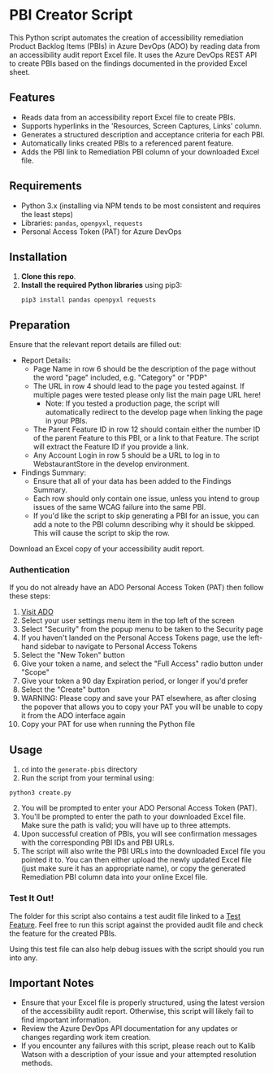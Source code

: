 # PBI Creator Script

This Python script automates the creation of accessibility remediation Product Backlog Items (PBIs) in Azure DevOps (ADO) by reading data from an accessibility audit report Excel file. It uses the Azure DevOps REST API to create PBIs based on the findings documented in the provided Excel sheet.

## Features

- Reads data from an accessibility report Excel file to create PBIs.
- Supports hyperlinks in the 'Resources, Screen Captures, Links' column.
- Generates a structured description and acceptance criteria for each PBI.
- Automatically links created PBIs to a referenced parent feature.
- Adds the PBI link to Remediation PBI column of your downloaded Excel file.

## Requirements

- Python 3.x (installing via NPM tends to be most consistent and requires the least steps)
- Libraries: `pandas`, `openpyxl`, `requests`
- Personal Access Token (PAT) for Azure DevOps

## Installation

1. **Clone this repo**.
2. **Install the required Python libraries** using pip3:
   ```
   pip3 install pandas openpyxl requests
   ```

## Preparation

Ensure that the relevant report details are filled out:

- Report Details:
  - Page Name in row 6 should be the description of the page without the word "page" included, e.g. "Category" or "PDP"
  - The URL in row 4 should lead to the page you tested against. If multiple pages were tested please only list the main page URL here!
    - Note: If you tested a production page, the script will automatically redirect to the develop page when linking the page in your PBIs.
  - The Parent Feature ID in row 12 should contain either the number ID of the parent Feature to this PBI, or a link to that Feature. The script will extract the Feature ID if you provide a link.
  - Any Account Login in row 5 should be a URL to log in to WebstaurantStore in the develop environment.
- Findings Summary:
  - Ensure that all of your data has been added to the Findings Summary.
  - Each row should only contain one issue, unless you intend to group issues of the same WCAG failure into the same PBI.
  - If you'd like the script to skip generating a PBI for an issue, you can add a note to the PBI column describing why it should be skipped. This will cause the script to skip the row.

Download an Excel copy of your accessibility audit report.

### Authentication

If you do not already have an ADO Personal Access Token (PAT) then follow these steps:

1. [Visit ADO](https://tfs.clarkinc.biz/DefaultCollection/_work)
2. Select your user settings menu item in the top left of the screen
3. Select "Security" from the popup menu to be taken to the Security page
4. If you haven't landed on the Personal Access Tokens page, use the left-hand sidebar to navigate to Personal Access Tokens
5. Select the "New Token" button
6. Give your token a name, and select the "Full Access" radio button under "Scope"
7. Give your token a 90 day Expiration period, or longer if you'd prefer
8. Select the "Create" button
9. WARNING: Please copy and save your PAT elsewhere, as after closing the popover that allows you to copy your PAT you will be unable to copy it from the ADO interface again
10. Copy your PAT for use when running the Python file

## Usage

1. `cd` into the `generate-pbis` directory
2. Run the script from your terminal using:

```
python3 create.py
```

2. You will be prompted to enter your ADO Personal Access Token (PAT).
3. You'll be prompted to enter the path to your downloaded Excel file. Make sure the path is valid; you will have up to three attempts.
4. Upon successful creation of PBIs, you will see confirmation messages with the corresponding PBI IDs and PBI URLs.
5. The script will also write the PBI URLs into the downloaded Excel file you pointed it to. You can then either upload the newly updated Excel file (just make sure it has an appropriate name), or copy the generated Remediation PBI column data into your online Excel file.

### Test It Out!

The folder for this script also contains a test audit file linked to a [Test Feature](https://tfs.clarkinc.biz/DefaultCollection/Design/_workitems/edit/1195637). Feel free to run this script against the provided audit file and check the feature for the created PBIs.

Using this test file can also help debug issues with the script should you run into any.

## Important Notes

- Ensure that your Excel file is properly structured, using the latest version of the accessibility audit report. Otherwise, this script will likely fail to find important information.
- Review the Azure DevOps API documentation for any updates or changes regarding work item creation.
- If you encounter any failures with this script, please reach out to Kalib Watson with a description of your issue and your attempted resolution methods.
